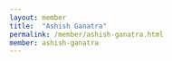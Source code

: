 ```yaml
---
layout: member
title:  "Ashish Ganatra"
permalink: /member/ashish-ganatra.html
member: ashish-ganatra
---
```

